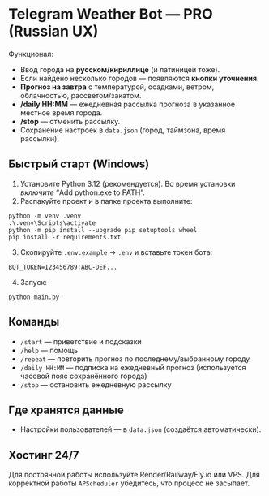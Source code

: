 # Telegram Weather Bot — PRO (Russian UX)

Функционал:
- Ввод города на **русском/кириллице** (и латиницей тоже).
- Если найдено несколько городов — появляются **кнопки уточнения**.
- **Прогноз на завтра** с температурой, осадками, ветром, облачностью, рассветом/закатом.
- **/daily HH:MM** — ежедневная рассылка прогноза в указанное местное время города.
- **/stop** — отменить рассылку.
- Сохранение настроек в `data.json` (город, таймзона, время рассылки).

## Быстрый старт (Windows)
1) Установите Python 3.12 (рекомендуется). Во время установки *включите* “Add python.exe to PATH”.
2) Распакуйте проект и в папке проекта выполните:
```
python -m venv .venv
.\.venv\Scripts\activate
python -m pip install --upgrade pip setuptools wheel
pip install -r requirements.txt
```
3) Скопируйте `.env.example` → `.env` и вставьте токен бота:
```
BOT_TOKEN=123456789:ABC-DEF...
```
4) Запуск:
```
python main.py
```

## Команды
- `/start` — приветствие и подсказки
- `/help` — помощь
- `/repeat` — повторить прогноз по последнему/выбранному городу
- `/daily HH:MM` — подписка на ежедневный прогноз (используется часовой пояс сохранённого города)
- `/stop` — остановить ежедневную рассылку

## Где хранятся данные
- Настройки пользователей — в `data.json` (создаётся автоматически).

## Хостинг 24/7
Для постоянной работы используйте Render/Railway/Fly.io или VPS. Для корректной работы `APScheduler` убедитесь, что процесс не засыпает.
